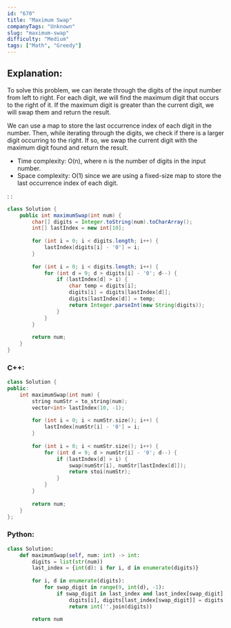 ```yaml
---
id: "670"
title: "Maximum Swap"
companyTags: "Unknown"
slug: "maximum-swap"
difficulty: "Medium"
tags: ["Math", "Greedy"]
---
```


## Explanation:
To solve this problem, we can iterate through the digits of the input number from left to right. For each digit, we will find the maximum digit that occurs to the right of it. If the maximum digit is greater than the current digit, we will swap them and return the result.

We can use a map to store the last occurrence index of each digit in the number. Then, while iterating through the digits, we check if there is a larger digit occurring to the right. If so, we swap the current digit with the maximum digit found and return the result.

- Time complexity: O(n), where n is the number of digits in the input number.
- Space complexity: O(1) since we are using a fixed-size map to store the last occurrence index of each digit.

:
:
```java
class Solution {
    public int maximumSwap(int num) {
        char[] digits = Integer.toString(num).toCharArray();
        int[] lastIndex = new int[10];
        
        for (int i = 0; i < digits.length; i++) {
            lastIndex[digits[i] - '0'] = i;
        }
        
        for (int i = 0; i < digits.length; i++) {
            for (int d = 9; d > digits[i] - '0'; d--) {
                if (lastIndex[d] > i) {
                    char temp = digits[i];
                    digits[i] = digits[lastIndex[d]];
                    digits[lastIndex[d]] = temp;
                    return Integer.parseInt(new String(digits));
                }
            }
        }
        
        return num;
    }
}
```

### C++:
```cpp
class Solution {
public:
    int maximumSwap(int num) {
        string numStr = to_string(num);
        vector<int> lastIndex(10, -1);
        
        for (int i = 0; i < numStr.size(); i++) {
            lastIndex[numStr[i] - '0'] = i;
        }
        
        for (int i = 0; i < numStr.size(); i++) {
            for (int d = 9; d > numStr[i] - '0'; d--) {
                if (lastIndex[d] > i) {
                    swap(numStr[i], numStr[lastIndex[d]]);
                    return stoi(numStr);
                }
            }
        }
        
        return num;
    }
};
```

### Python:
```python
class Solution:
    def maximumSwap(self, num: int) -> int:
        digits = list(str(num))
        last_index = {int(d): i for i, d in enumerate(digits)}
        
        for i, d in enumerate(digits):
            for swap_digit in range(9, int(d), -1):
                if swap_digit in last_index and last_index[swap_digit] > i:
                    digits[i], digits[last_index[swap_digit]] = digits[last_index[swap_digit], d]
                    return int(''.join(digits))
        
        return num
```